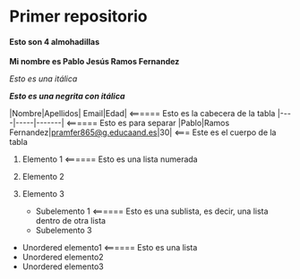 # Primer repositorio

#### Esto son 4 almohadillas 

**Mi nombre es Pablo Jesús Ramos Fernandez**

*Esto es una itálica*

**_Esto es una negrita con itálica_**

|Nombre|Apellidos| Email|Edad|      <====== Esto es la cabecera de la tabla
|----|-----|-------|      <====== Esto es para separar
|Pablo|Ramos Fernandez|pramfer865@g.educaand.es|30| <=== Este es el cuerpo de la tabla


1. Elemento 1  <====== Esto es una lista numerada
2. Elemento 2
3. Elemento 3

   * Subelemento 1  <====== Esto es una sublista, es decir, una lista dentro de otra lista
   * Subelemento 3

* Unordered elemento1  <====== Esto es una lista 
* Unordered elemento2
* Unordered elemento3
